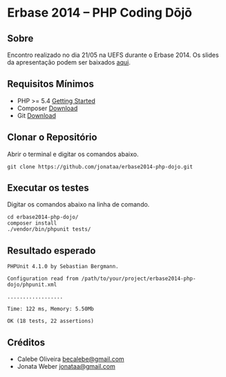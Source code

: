 Erbase 2014 – PHP Coding Dōjō
=============================

Sobre
------
Encontro realizado no dia 21/05 na UEFS durante o Erbase 2014. Os slides da apresentação podem ser baixados [aqui](https://speakerdeck.com/jonataa/erbase-2014-php-coding-dojo).

Requisitos Mínimos
-------------------
* PHP >= 5.4 [Getting Started](http://www.phptherightway.com/#getting_started)
* Composer [Download](https://getcomposer.org/download/)
* Git [Download](http://git-scm.com/downloads)

Clonar o Repositório
--------------------
Abrir o terminal e digitar os comandos abaixo.
```shell
git clone https://github.com/jonataa/erbase2014-php-dojo.git
```

Executar os testes
-----------------------
Digitar os comandos abaixo na linha de comando.
```shell
cd erbase2014-php-dojo/
composer install
./vendor/bin/phpunit tests/
```

Resultado esperado
------------------
```shell
PHPUnit 4.1.0 by Sebastian Bergmann.

Configuration read from /path/to/your/project/erbase2014-php-dojo/phpunit.xml

..................

Time: 122 ms, Memory: 5.50Mb

OK (18 tests, 22 assertions)
```

Créditos
--------
* Calebe Oliveira <becalebe@gmail.com>
* Jonata Weber <jonataa@gmail.com>